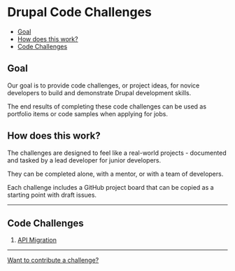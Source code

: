 # Drupal Code Challenges

- [Goal](#goal)
- [How does this work?](#how-does-this-work)
- [Code Challenges](#code-challenges)

## Goal
Our goal is to provide code challenges, or project ideas, for novice developers to build and demonstrate Drupal development skills.

The end results of completing these code challenges can be used as portfolio items or code samples when applying for jobs.

## How does this work?
The challenges are designed to feel like a real-world projects - documented and tasked by a lead developer for junior developers.

They can be completed alone, with a mentor, or with a team of developers.

Each challenge includes a GitHub project board that can be copied as a starting point with draft issues.

---

## Code Challenges
1. [API Migration](api-migration/README.md)

---

[Want to contribute a challenge?](CONTRIBUTING.md)
